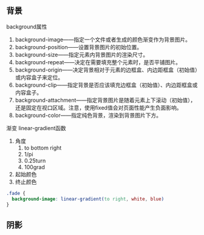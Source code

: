 ## 背景

background属性

1. background-image——指定一个文件或者生成的颜色渐变作为背景图片。 
2. background-position——设置背景图片的初始位置。 
3. background-size——指定元素内背景图片的渲染尺寸。 
4. background-repeat——决定在需要填充整个元素时，是否平铺图片。 
5. background-origin——决定背景相对于元素的边框盒、内边距框盒（初始值）或内容盒子来定位。 
6. background-clip——指定背景是否应该填充边框盒（初始值）、内边距框盒或内容盒子。 
7. background-attachment——指定背景图片是随着元素上下滚动（初始值），还是固定在视口区域。注意，使用fixed值会对页面性能产生负面影响。 
8. background-color——指定纯色背景，渲染到背景图片下方。





渐变 linear-gradient函数

1. 角度
    1. to bottom right
    2. 1/pi
    3. 0.25turn
    4. 100grad
2. 起始颜色
3. 终止颜色

```css
.fade {
  background-image: linear-gradient(to right, white, blue)
}
```

## 阴影

 